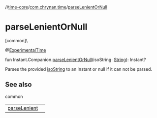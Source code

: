 //[time-core](../../index.md)/[com.chrynan.time](index.md)/[parseLenientOrNull](parse-lenient-or-null.md)

# parseLenientOrNull

[common]\

@[ExperimentalTime](https://kotlinlang.org/api/latest/jvm/stdlib/kotlin.time/-experimental-time/index.html)

fun Instant.Companion.[parseLenientOrNull](parse-lenient-or-null.md)(isoString: [String](https://kotlinlang.org/api/latest/jvm/stdlib/kotlin/-string/index.html)): Instant?

Parses the provided [isoString](parse-lenient-or-null.md) to an Instant or null if it can not be parsed.

## See also

common

| | |
|---|---|
| [parseLenient](parse-lenient.md) |  |
